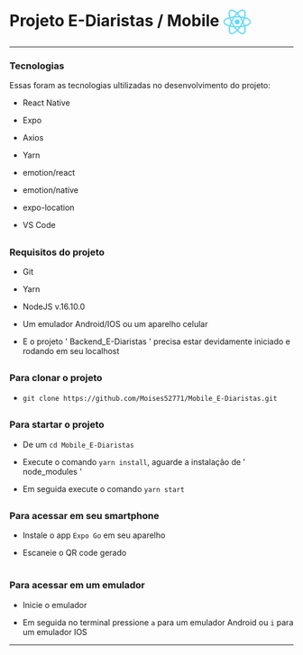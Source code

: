 #                 Projeto E-Diaristas / Mobile    <img align="center" alt="React" height="50" width="50" src="https://raw.githubusercontent.com/devicons/devicon/master/icons/react/react-original.svg">          
***


### Tecnologias
Essas foram as tecnologias ultilizadas no desenvolvimento do projeto:

*   React Native

*   Expo

*   Axios

*   Yarn

*   emotion/react

*   emotion/native

*   expo-location

*   VS Code

##




### Requisitos do projeto                     

*   Git

*   Yarn 

*   NodeJS v.16.10.0

*   Um emulador Android/IOS ou um aparelho celular

*   E o projeto ' Backend_E-Diaristas ' precisa estar devidamente iniciado e rodando em seu
    localhost

##



### Para clonar o projeto                     


*   `git clone https://github.com/Moises52771/Mobile_E-Diaristas.git`

##



                

### Para startar o projeto


*   De um `cd Mobile_E-Diaristas`

*   Execute o comando `yarn install`, aguarde a instalação de ' node_modules '

*   Em seguida execute o comando `yarn start`

##


###  Para acessar em seu smartphone


*   Instale o app `Expo Go` em seu aparelho 

*   Escaneie o QR code gerado

#

###  Para acessar em um emulador


*   Inicie o emulador

*   Em seguida no terminal pressione `a` para um emulador Android 
    ou `i` para um emulador IOS



***
